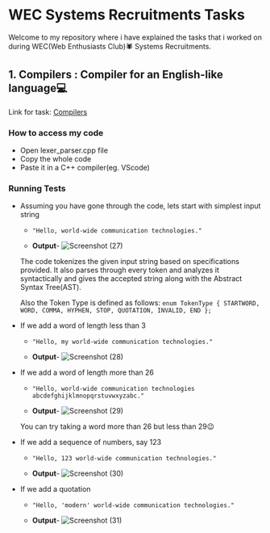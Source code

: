 # WEC Systems Recruitments Tasks

Welcome to my repository where i have explained the tasks that i worked on during WEC(Web Enthusiasts Club)🕷 Systems Recruitments.

## 1. Compilers : Compiler for an English-like language💻

Link for task: [Compilers](https://docs.google.com/document/d/1KL2h5e0mwsyTW5KI5TlLmu3iGvPcs19UP5JArc60CXE/edit?usp=sharing)

### How to access my code 
- Open lexer_parser.cpp file
- Copy the whole code
- Paste it in a C++ compiler(eg. VScode)

### Running Tests
- Assuming you have gone through the code, lets start with simplest input string
  - `"Hello, world-wide communication technologies."`
  
  - **Output**- ![Screenshot (27)](https://github.com/user-attachments/assets/81b59073-c7d6-4591-aa9c-2fd9b2089b8c)

  The code tokenizes the given input string based on specifications provided. It also parses through every token and analyzes it syntactically and gives the accepted string along with      the Abstract Syntax Tree(AST).
  
  Also the Token Type is defined as follows:
  `enum TokenType { STARTWORD, WORD, COMMA, HYPHEN, STOP, QUOTATION, INVALID, END };`

- If we add a word of length less than 3
    - `"Hello, my world-wide communication technologies."`
 
    - **Output**- ![Screenshot (28)](https://github.com/user-attachments/assets/f3aef2b5-f622-4157-8eb1-42f52fe761a7)

- If we add a word of length more than 26
    - `"Hello, world-wide communication technologies abcdefghijklmnopqrstuvwxyzabc."`
 
    - **Output**- ![Screenshot (29)](https://github.com/user-attachments/assets/6d5f2ba1-868e-409a-851e-d86738dcf6ad)

    You can try taking a word more than 26 but less than 29😉

- If we add a sequence of numbers, say 123
    - `"Hello, 123 world-wide communication technologies."`
 
    - **Output**- ![Screenshot (30)](https://github.com/user-attachments/assets/0322e61f-70a4-4be9-8c21-fffed2b56aad)

- If we add a quotation
    - `"Hello, 'modern' world-wide communication technologies."`
 
    - **Output**- ![Screenshot (31)](https://github.com/user-attachments/assets/79cb8b2a-aec8-41e2-9c40-e47cee504bdb)


  


